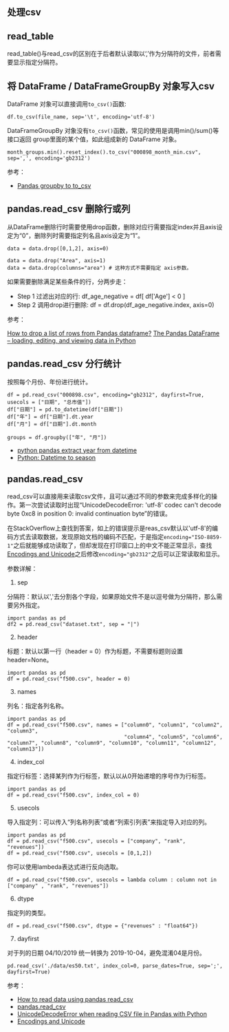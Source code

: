 ## 处理csv


## read_table

read_table()与read_csv的区别在于后者默认读取以‘,’作为分隔符的文件，前者需要显示指定分隔符。


## 将 DataFrame / DataFrameGroupBy 对象写入csv

DataFrame 对象可以直接调用`to_csv()`函数:

```
df.to_csv(file_name, sep='\t', encoding='utf-8')
```

DataFrameGroupBy 对象没有`to_csv()`函数，常见的使用是调用min()/sum()等接口返回 group里面的某个值，如此组成新的 DataFrame 对象。

```
month_groups.min().reset_index().to_csv("000898_month_min.csv", sep=',', encoding='gb2312')
```

参考：

- [Pandas groupby to to_csv](https://stackoverflow.com/questions/47602097/pandas-groupby-to-to-csv?rq=1)


## pandas.read_csv 删除行或列

从DataFrame删除行时需要使用drop函数，删除对应行需要指定index并且axis设定为“0”，删除列时需要指定列名且axis设定为“1”。

```
data = data.drop([0,1,2], axis=0)

data = data.drop("Area", axis=1)
data = data.drop(columns="area") # 这种方式不需要指定 axis参数。
```

如果需要删除满足某些条件的行，分两步走：

- Step 1 过滤出对应的行: df_age_negative = df[ df['Age'] < 0 ]
- Step 2 调用drop进行删除: df = df.drop(df_age_negative.index, axis=0)

参考：

[How to drop a list of rows from Pandas dataframe?](https://stackoverflow.com/questions/14661701/how-to-drop-a-list-of-rows-from-pandas-dataframe)
[The Pandas DataFrame – loading, editing, and viewing data in Python](https://www.shanelynn.ie/using-pandas-dataframe-creating-editing-viewing-data-in-python/)

## pandas.read_csv 分行统计

按照每个月份、年份进行统计。

```
df = pd.read_csv("000898.csv", encoding="gb2312", dayfirst=True, usecols = ["日期", "总市值"])
df["日期"] = pd.to_datetime(df["日期"])
df["年"] = df["日期"].dt.year
df["月"] = df["日期"].dt.month

groups = df.groupby(["年", "月"])
```

- [python pandas extract year from datetime](https://stackoverflow.com/questions/30405413/python-pandas-extract-year-from-datetime-dfyear-dfdate-year-is-not)
- [Python: Datetime to season](https://stackoverflow.com/questions/44124436/python-datetime-to-season)


## pandas.read_csv

read_csv可以直接用来读取csv文件，且可以通过不同的参数来完成多样化的操作。第一次尝试读取时出现“UnicodeDecodeError: 'utf-8' codec can't decode byte 0xc8 in position 0: invalid continuation byte”的错误。

在StackOverflow上查找到答案，如上的错误提示是reas_csv默认以'utf-8'的编码方式去读取数据，发现原始文档的编码不匹配，于是指定`encoding="ISO-8859-1"`之后就能够成功读取了，但却发现在打印窗口上的中文不能正常显示，查找[Encodings and Unicode]()之后修改`encoding="gb2312"`之后可以正常读取和显示。

参数详解：

1. sep

分隔符：默认以','去分割各个字段，如果原始文件不是以逗号做为分隔符，那么需要另外指定。

```
import pandas as pd
df2 = pd.read_csv("dataset.txt", sep = "|")
```

2. header

标题：默认以第一行（header = 0）作为标题，不需要标题则设置 header=None。

```
import pandas as pd
df = pd.read_csv("f500.csv", header = 0)
```

3. names

列名：指定各列名称。

```
import pandas as pd
df = pd.read_csv("f500.csv", names = ["column0", "column1", "column2", "column3",
                                      "column4", "column5", "column6", "column7", "column8", "column9", "column10", "column11", "column12", "column13"])
```

4. index_col

指定行标签：选择某列作为行标签，默认以从0开始递增的序号作为行标签。

```
import pandas as pd
df = pd.read_csv("f500.csv", index_col = 0)
```

5. usecols

导入指定列：可以传入“列名称列表”或者“列索引列表”来指定导入对应的列。

```
import pandas as pd
df = pd.read_csv("f500.csv", usecols = ["company", "rank", "revenues"])
df = pd.read_csv("f500.csv", usecols = [0,1,2])
```

你可以使用lambeda表达式进行反向选取。

```
df = pd.read_csv("f500.csv", usecols = lambda column : column not in
["company" , "rank", "revenues"])
```

6. dtype

指定列的类型。

```
df = pd.read_csv("f500.csv", dtype = {"revenues" : "float64"})
```

7. dayfirst

对于列的日期 04/10/2019 统一转换为 2019-10-04，避免混淆04是月份。

```
pd.read_csv('./data/es50.txt', index_col=0, parse_dates=True, sep=';', dayfirst=True)
```


参考：

- [How to read data using pandas read_csv](https://honingds.com/blog/pandas-read_csv/)
- [pandas.read_csv](https://pandas.pydata.org/pandas-docs/stable/reference/api/pandas.read_csv.html)
- [UnicodeDecodeError when reading CSV file in Pandas with Python
](https://stackoverflow.com/questions/18171739/unicodedecodeerror-when-reading-csv-file-in-pandas-with-python)
- [Encodings and Unicode](https://docs.python.org/3/library/codecs.html#standard-encodings)
